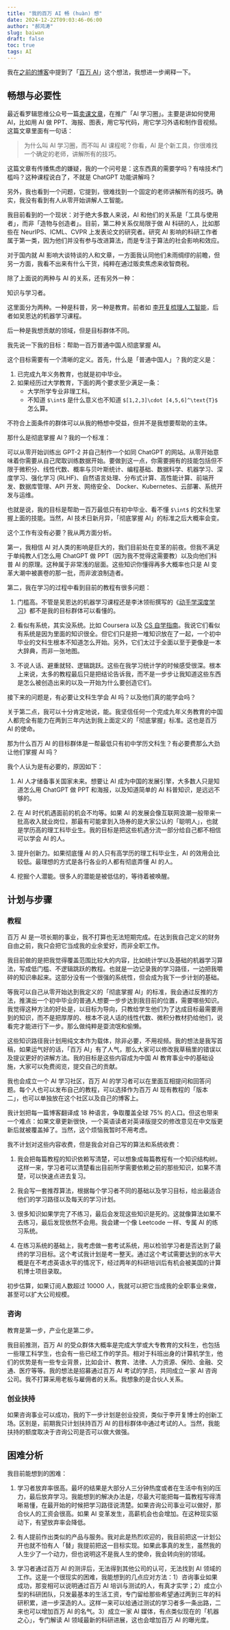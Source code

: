 ```yaml
---
title: "我的百万 AI 畅 (huàn) 想"
date: 2024-12-22T09:03:46-06:00
author: "郝鸿涛"
slug: baiwan
draft: false
toc: true
tags: AI
---
```


我在[之前的博客](/cn/2024/11/21/dreams/)中提到了「[百万 AI](https://baiwan.ai/)」这个想法，我想进一步阐释一下。

## 畅想与必要性

最近看罗辑思维公众号一篇[卖课文章](https://mp.weixin.qq.com/s/FPZjmHePXin90TA2EKr9Jg)，在推广「AI 学习圈」。主要是讲如何使用 AI，比如用 AI 做 PPT、海报、图表，用它写代码，用它学习外语和制作音视频。这篇文章里面有一句话：

>为什么叫 AI 学习圈，而不叫 AI 课程呢？你看，AI 是个新工具，你很难找一个确定的老师，讲解所有的技巧。

这篇文章有传播焦虑的嫌疑，我的一个问号是：这东西真的需要学吗？有啥技术门槛吗？这种课程说白了，不就是 ChatGPT 功能讲解吗？

另外，我也看到一个问题，它提到，很难找到一个固定的老师讲解所有的技巧。确实，我没有看到有人从零开始讲解人工智能。

我目前看到的一个现状：对于绝大多数人来说，AI 和他们的关系是「工具与使用者」，而非「造物与创造者」。目前，第二种关系仅局限于做 AI 科研的人，比如那些在 NeurIPS、ICML、CVPR 上发表论文的研究者。研究 AI 影响的科研工作者属于第一类，因为他们并没有参与改进算法，而是专注于算法的社会影响和效应。

对于国内就 AI 影响大谈特谈的人和文章，一方面我认同他们未雨绸缪的前瞻，但另一方面，我看不出来有什么干货，纯粹在通过贩卖焦虑来收智商税。

除了上面说的两种与 AI 的关系，还有另外一种：

知识与学习者。

这里面分为两种。一种是科普，另一种是教育。前者如 [李开复梳理人工智能](https://www.ruanyifeng.com/blog/2024/12/weekly-issue-330.html)，后者如吴恩达的机器学习课程。

后一种是我想贡献的领域，但是目标群体不同。

我先说一下我的目标：帮助一百万普通中国人彻底掌握 AI。

这个目标需要有一个清晰的定义。首先，什么是「普通中国人」？我的定义是：

1. 已完成九年义务教育，也就是初中毕业。
2. 如果经历过大学教育，下面的两个要求至少满足一条：
    - 大学所学专业非理工科。
    - 不知道 `$\int$` 是什么意义也不知道 `$[1,2,3]\cdot [4,5,6]^\text{T}$` 怎么算。

不符合上面条件的群体可以从我的畅想中受益，但并不是我想要帮助的主体。

那什么是彻底掌握 AI？我的一个标准：

可以从零开始训练出 GPT-2 并自己制作一个如同 ChatGPT 的网站。从零开始意味着你需要从自己爬取训练数据开始。要做到这一点，你需要拥有的技能包括但不限于微积分、线性代数、概率与贝叶斯统计、编程基础、数据科学、机器学习、深度学习、强化学习 (RLHF)、自然语言处理、分布式计算、高性能计算、前端开发、数据库管理、API 开发、网络安全、 Docker、Kubernetes、云部署、系统开发与运维。

也就是说，我的目标是帮助一百万最低只有初中毕业、看不懂 `$\int$` 的文科生掌握上面的技能。当然，AI 技术日新月异，「彻底掌握 AI」的标准之后大概率会变。

这个工作有没有必要？我从两方面分析。

第一，我相信 AI 对人类的影响是巨大的，我们目前处在变革的前夜。但我不满足于单纯教人们怎么用 ChatGPT 做 PPT（因为我不觉得这需要教）以及向他们科普 AI 的原理。这种属于非常浅的层面。这些知识你懂得再多大概率也只是 AI 变革大潮中被裹卷的那一批，而非波浪制造者。

第二，我在学习的过程中看到目前的教程有很多问题：

1. 门槛高。不管是吴恩达的机器学习课程还是李沐领衔撰写的《[动手学深度学习](https://github.com/d2l-ai/d2l-zh)》都不是我的目标群体可以看懂的。

2. 看似有系统，其实没系统。比如 Coursera 以及 [CS 自学指南](https://csdiy.wiki/)。我说它们看似有系统是因为里面的知识很全。但它们只是把一堆知识放在了一起，一个初中毕业的文科生根本不知道怎么开始。另外，它们太过于全面以至于更像是一本大辞典，而非一张地图。

3. 不说人话、避重就轻、逻辑跳跃。这些在我学习统计学的时候感受很深。根本上来说，太多的教程最后只是把结论告诉我，而不是一步步让我知道这些东西是怎么被创造出来的以及一开始为什么要创造它们。

接下来的问题是，有必要让文科生学会 AI 吗？以及他们真的能学会吗？

关于第二点，我可以十分肯定地说，能。我坚信任何一个完成九年义务教育的中国人都完全有能力在两到三年内达到我上面定义的「彻底掌握」标准。这也是百万 AI 的使命。

那为什么百万 AI 的目标群体是一帮最低只有初中学历文科生？有必要费那么大劲让他们掌握 AI 吗？

我个人认为是有必要的，原因如下：

1. AI 人才储备事关国家未来。想要让 AI 成为中国的发展引擎，大多数人只是知道怎么用 ChatGPT 做 PPT 和海报，以及知道简单的 AI 科普知识，是远远不够的。

2. 在 AI 时代机遇面前的机会不均等。如果 AI 的发展会像互联网浪潮一般带来一批高收入就业岗位，那最有可能拿到入场券的是大家公认的「聪明人」，也就是学历高的理工科毕业生。我的目标是把这些机遇分流一部分给自己都不相信可以学会 AI 的人。

3. 提升创新力。如果彻底懂 AI 的人只有高学历的理工科毕业生，AI 的效用会比较低。最理想的方式是各行各业的人都有彻底弄懂 AI 的人。

4. 挖掘个人潜能。很多人的潜能是被低估的，等待着被唤醒。

## 计划与步骤

### 教程

百万 AI 是一项长期的事业，我不打算也无法短期完成。在达到我自己定义的财务自由之前，我只会把它当成我的业余爱好，而非全职工作。

我目前做的是把我觉得覆盖范围比较大的内容，比如统计学以及基础的机器学习算法，写成低门槛、不逻辑跳跃的教程。也就是一边记录我的学习路径，一边把我嚼碎的知识串起来。这部分没有一个很强的系统性，但会成为我下一步计划的基础。

等我可以自己从零开始达到我定义的「彻底掌握 AI」的标准，我会通过反推的方法，推演出一个初中毕业的普通人想要一步步达到我目前的位置，需要哪些知识。我觉得这种方法的好处是，以目标为导向，只教给学生他们为了达成目标最需要用到的知识，而不是把厚厚的、根本不说人话的线性代数、微积分教材扔给他们，说看完才能进行下一步。那么做纯粹是耍流氓和偷懒。

这些知识路径我计划用纯文本作为载体，除非必要，不用视频。我的想法是我写首稿，如果运气好的话，「百万 AI」有了人气，那么大家可以修改我草稿里的错误以及提议更好的讲解方法。我的目标是这些内容成为中国 AI 教育事业中的基础设施，大家可以免费阅览，提交自己的贡献。

我也会成立一个 AI 学习社区，百万 AI 的学习者可以在里面互相提问和回答问题。每个人也可以发布自己的教程，可以选择作为百万 AI 现有教程的「版本二」，也可以单独放在这个社区以及自己的博客上。

我计划把每一篇博客翻译成 18 种语言，争取覆盖全球 75% 的人口。但这也带来一个难点：如果文章更新很快，一个英语读者对英译版提交的修改意见在中文版更新后就被覆盖掉了。当然，这个烦恼我暂时不用考虑。

我不计划对这些内容收费，但是我会对自己写的算法和系统收费：

1. 我会把每篇教程的知识依赖写清楚，可以想象成每篇教程有一个知识结构树。这样一来，学习者可以清楚看出目前所学需要依赖之前的那些知识，如果不清楚，可以快速点进去复习。

2. 我会写一套推荐算法，根据每个学习者不同的基础以及学习目标，给出最适合他们的学习路径以及每天的学习计划。

3. 很多知识如果学完了不练习，最后会发现这些知识是死的。这就像算法如果不去练习，最后发现依然不会用。我会建一个像 Leetcode 一样、专属 AI 的练习系统。

4. 在练习系统的基础上，我考虑做一套考试系统，用以检验学习者是否达到了最终的学习目标。这个考试我计划是考一整天。通过这个考试需要达到的水平大概是在不考虑英语水平的情况下，经过两年的科研培训后有机会被美国的计算机博士项目录取。

初步估算，如果订阅人数超过 10000 人，我就可以把它当成我的全职事业来做，甚至可以扩大公司规模。

### 咨询

教育是第一步，产业化是第二步。

我目前推测，百万 AI 的受众群体大概率是完成大学或大专教育的文科生，也包括一些理工科学生，也会有一些已经工作的学员。相对于科班出身的计算机学生，他们的优势是有一些专业背景，比如会计、教育、法律、人力资源、保险、金融、交通、医疗等等。我的想法是招募通过百万 AI 考试的学员，共同成立一家 AI 咨询公司。我不打算采用老板与雇佣者的关系。我想象的是合伙人关系。

### 创业扶持

如果咨询事业可以成功，我的下一步计划是创业投资，类似于李开复博士的创新工场。区别是，前期我只计划扶持百万 AI 的目标群体中通过考试的人。当然，我能扶持的额度取决于咨询公司是否可以做大做强。

## 困难分析

我目前能想到的困难：

1. 学习者放弃率很高。最坏的结果是大部分人三分钟热度或者在生活中有别的压力，最后放弃学习。我能想到的解决办法是，尽最大可能把每一篇教程写得清晰易懂，在最开始的时候把学习路径说清楚。如果咨询公司事业可以做好，那合伙人的工资会很高。如果 AI 变革发生，高薪机会也会增加。在这种现实驱动下，有望放弃率会降低。

2. 有人提前作出类似的产品与服务。我对此是热烈欢迎的，我目前把这一计划公开也就不怕有人「替」我提前把这一目标实现。如果此事真的发生，虽然我的人生少了一个动力，但也说明这不是我人生的使命，我会转向别的领域。

3. 学习者通过百万 AI 的测评后，无法得到其他公司的认可，无法找到 AI 领域的工作。这是一个很现实的困难，我能想到的几点应对方法：1）咨询事业如果成功，那变相可以说明通过百万 AI 培训与测试的人，有真才实学；2）成立小型的科研团队，只发最基本的生活工资，专门留给那些希望通过两到三年的科研积累，进一步深造的人。这样一来可以给通过测试的学习者多一条出路，二来也可以增加百万 AI 的名气。3）成立一家 AI 媒体，有点类似现在的「机器之心」，专门解读 AI 领域最新的科研进展，这也会增加百万 AI 的曝光度。